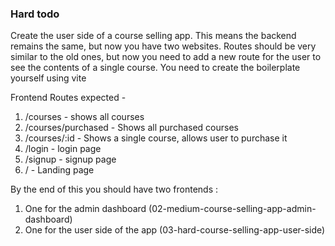 ### Hard todo

Create the user side of a course selling app.
This means the backend remains the same, but now you have two websites.
Routes should be very similar to the old ones, but now you need to add a new route for the user to see the contents of a single course.
You need to create the boilerplate yourself using vite

Frontend Routes expected -

1. /courses - shows all courses
2. /courses/purchased - Shows all purchased courses
3. /courses/:id - Shows a single course, allows user to purchase it
4. /login - login page
5. /signup - signup page
6. / - Landing page

By the end of this you should have two frontends :

1. One for the admin dashboard (02-medium-course-selling-app-admin-dashboard)
2. One for the user side of the app (03-hard-course-selling-app-user-side)
